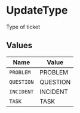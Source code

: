 # UpdateType

Type of ticket


## Values

| Name       | Value      |
| ---------- | ---------- |
| `PROBLEM`  | PROBLEM    |
| `QUESTION` | QUESTION   |
| `INCIDENT` | INCIDENT   |
| `TASK`     | TASK       |